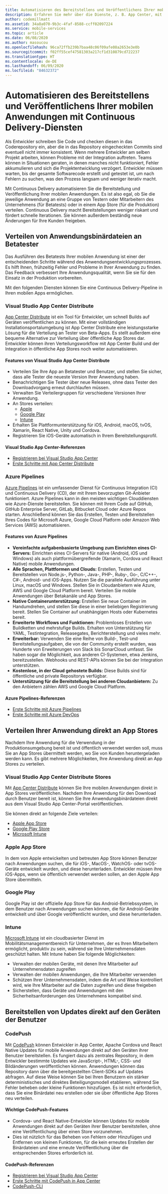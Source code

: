 ```yaml
---
title: Automatisieren des Bereitstellens und Veröffentlichens Ihrer mobilen Anwendungen mit Visual Studio App Center und Azure-Diensten
description: Erfahren Sie mehr über die Dienste, z. B. App Center, mit denen Sie eine Continuous Delivery-Pipeline für Ihre mobilen Anwendungen einrichten können.
author: codemillmatt
ms.assetid: 34a8a070-9b3c-4faf-8588-ccff02097224
ms.service: mobile-services
ms.topic: article
ms.date: 06/08/2020
ms.author: masoucou
ms.openlocfilehash: 96ca72ffb239b7baa48c06f09afe08a2653e3e0b
ms.sourcegitcommit: f02ff55cef47581303a217cf1d310879cd722237
ms.translationtype: HT
ms.contentlocale: de-DE
ms.lasthandoff: 06/09/2020
ms.locfileid: "84632372"
---
```

# <a name="automate-the-deployment-and-release-of-your-mobile-applications-with-continuous-delivery-services"></a>Automatisieren des Bereitstellens und Veröffentlichens Ihrer mobilen Anwendungen mit Continuous Delivery-Diensten

Als Entwickler schreiben Sie Code und checken diesen in das Coderepository ein, aber die in das Repository eingecheckten Commits sind eventuell nicht immer konsistent. Wenn mehrere Entwickler am selben Projekt arbeiten, können Probleme mit der Integration auftreten. Teams können in Situationen geraten, in denen manches nicht funktioniert, Fehler akkumulieren und sich die Projektentwicklung verzögert. Entwickler müssen warten, bis der gesamte Softwarecode erstellt und getestet ist, um nach Fehlern zu suchen, was den Prozess langsam und weniger iterativ macht.

Mit Continuous Delivery automatisieren Sie die Bereitstellung und Veröffentlichung Ihrer mobilen Anwendungen. Es ist also egal, ob Sie die jeweilige Anwendung an eine Gruppe von Testern oder Mitarbeitern des Unternehmens (für Betatests) oder in einem App Store (für die Produktion) verteilen. Continuous Delivery macht Bereitstellungen weniger riskant und fördert schnelle Iterationen. Sie können außerdem beständig neue Änderungen für Ihre Kunden freigeben.

## <a name="distribute-application-binaries-to-beta-testers"></a>Verteilen von Anwendungsbinärdateien an Betatester

Das Ausführen des Betatests Ihrer mobilen Anwendung ist einer der entscheidenden Schritte während des Anwendungsentwicklungsprozesses. Es hilft Ihnen, frühzeitig Fehler und Probleme in Ihrer Anwendung zu finden. Das Feedback verbessert Ihre Anwendungsqualität, wenn Sie sie für den Einsatz in der Produktion vorbereiten.

Mit den folgenden Diensten können Sie eine Continuous Delivery-Pipeline in Ihren mobilen Apps ermöglichen.

### <a name="visual-studio-app-center-distribute"></a>Visual Studio App Center Distribute

[App Center Distribute](/appcenter/distribution/) ist ein Tool für Entwickler, um schnell Builds auf Geräten veröffentlichen zu können. Mit einer vollständigen Installationsportalumgebung ist App Center Distribute eine leistungsstarke Lösung für die Verteilung an Tester von Beta-Apps. Es stellt außerdem eine bequeme Alternative zur Verteilung über öffentliche App Stores dar. Entwickler können ihren Verteilungsworkflow mit App Center Build und der Integration in öffentliche App Stores noch weiter automatisieren.

#### <a name="visual-studio-app-center-distribute-features"></a>Features von Visual Studio App Center Distribute

- Verteilen Sie Ihre App an Betatester und Benutzer, und stellen Sie sicher, dass alle Tester die neueste Version Ihrer Anwendung haben.
- Benachrichtigen Sie Tester über neue Releases, ohne dass Tester den Downloadvorgang erneut durchlaufen müssen.
- Verwalten Sie Verteilergruppen für verschiedene Versionen Ihrer Anwendung.
- An Stores verteilen: 
  - [Apple](/appcenter/distribution/stores/apple)
  - [Google Play](/appcenter/distribution/stores/googleplay)
  - [Intune](/appcenter/distribution/stores/intune)
- Erhalten Sie Plattformunterstützung für iOS, Android, macOS, tvOS, Xamarin, React Native, Unity und Cordova.
- Registrieren Sie iOS-Geräte automatisch in Ihrem Bereitstellungsprofil.

#### <a name="visual-studio-app-center-distribute-references"></a>Visual Studio App Center-Referenzen

- [Registrieren bei Visual Studio App Center](https://appcenter.ms/signup)
- [Erste Schritte mit App Center Distribute](/appcenter/build/)

### <a name="azure-pipelines"></a>Azure Pipelines

[Azure Pipelines](https://azure.microsoft.com/services/devops/pipelines/) ist ein umfassender Dienst für Continuous Integration (CI) und Continuous Delivery (CD), der mit Ihrem bevorzugten Git-Anbieter funktioniert. Azure Pipelines kann in den meisten wichtigen Clouddiensten wie Azure-Dienste bereitstellen. Sie können mit Ihrem Code auf GitHub, GitHub Enterprise Server, GitLab, Bitbucket Cloud oder Azure Repos starten. Anschließend können Sie das Erstellen, Testen und Bereitstellen Ihres Codes für Microsoft Azure, Google Cloud Platform oder Amazon Web Services (AWS) automatisieren.

#### <a name="azure-pipelines-features"></a>Features von Azure Pipelines

- **Vereinfachte aufgabenbasierte Umgebung zum Einrichten eines CI-Servers:** Einrichten eines CI-Servers für native (Android, iOS und Windows) als auch plattformübergreifende (Xamarin, Cordova und React Native) mobile Anwendungen.
- **Alle Sprachen, Plattformen und Clouds:** Erstellen, Testen und Bereitstellen von Node.js-, Python-, Java-, PHP-, Ruby-, Go-, C/C++-, C#-, Android- und iOS-Apps. Nutzen Sie die parallele Ausführung unter Linux, macOS und Windows. Stellen Sie in Cloudanbietern wie Azure, AWS und Google Cloud Platform bereit. Verteilen Sie mobile Anwendungen über Betakanäle und App Stores.
- **Native Containerunterstützung:** Erstellen Sie neue Container im Handumdrehen, und stellen Sie diese in einer beliebigen Registrierung bereit. Stellen Sie Container auf unabhängigen Hosts oder Kubernetes bereit.
- **Erweiterte Workflows und Funktionen:** Problemloses Erstellen von Buildketten und mehrstufige Builds. Erhalten von Unterstützung für YAML, Testintegration, Releasegates, Berichterstellung und vieles mehr.
- **Erweiterbar:** Verwenden Sie eine Reihe von Build-, Test-und Bereitstellungsaufgaben, die von der Community erstellt wurden, was Hunderte von Erweiterungen von Slack bis SonarCloud umfasst. Sie haben sogar die Möglichkeit, aus anderen CI-Systemen, etwa Jenkins, bereitzustellen. Webhooks und REST-APIs können Sie bei der Integration unterstützen.
- **Kostenlose, in der Cloud gehostete Builds:** Diese Builds sind für öffentliche und private Repositorys verfügbar.
- **Unterstützung für die Bereitstellung bei anderen Cloudanbietern:** Zu den Anbietern zählen AWS und Google Cloud Platform.

#### <a name="azure-pipelines-references"></a>Azure Pipelines-Referenzen

- [Erste Schritte mit Azure Pipelines](/azure/devops/pipelines/get-started/pipelines-get-started?view=azure-devops)
- [Erste Schritte mit Azure DevOps](https://app.vsaex.visualstudio.com/signup/)
  
## <a name="distribute-your-application-directly-to-app-stores"></a>Verteilen Ihrer Anwendung direkt an App Stores

Nachdem Ihre Anwendung für die Verwendung in der Produktionsumgebung bereit ist und öffentlich verwendet werden soll, muss Sie an App Stores übermittelt werden, wo Sie von Kunden heruntergeladen werden kann. Es gibt mehrere Möglichkeiten, Ihre Anwendung direkt an App Stores zu verteilen. 

### <a name="visual-studio-app-center-distribute-stores"></a>Visual Studio App Center Distribute Stores

Mit [App Center Distribute](/appcenter/distribution/stores/) können Sie Ihre mobilen Anwendungen direkt in App Stores veröffentlichen. Nachdem Ihre Anwendung für den Download durch Benutzer bereit ist, können Sie Ihre Anwendungsbinärdateien direkt aus dem Visual Studio App Center-Portal veröffentlichen. 

Sie können direkt an folgende Ziele verteilen:

- [Apple App Store](/appcenter/distribution/stores/apple)
- [Google Play Store](/appcenter/distribution/stores/googleplay)
- [Microsoft Intune](/appcenter/distribution/stores/intune)

### <a name="apple-app-store"></a>Apple App Store

In dem von Apple entwickelten und betreuten App Store können Benutzer nach Anwendungen suchen, die für iOS-, MacOS-, WatchOS- oder tvOS-Geräte entwickelt wurden, und diese herunterladen. Entwickler müssen ihre iOS-Apps, wenn sie öffentlich verwendet werden sollen, an den Apple App Store übermitteln.

### <a name="google-play"></a>Google Play

Google Play ist der offizielle App Store für das Android-Betriebssystem, in dem Benutzer nach Anwendungen suchen können, die für Android-Geräte entwickelt und über Google veröffentlicht wurden, und diese herunterladen.

### <a name="intune"></a>Intune

[Microsoft Intune](/intune/app-management) ist ein cloudbasierter Dienst im Mobilitätsmanagementbereich für Unternehmen, der es Ihren Mitarbeitern ermöglicht, produktiv zu sein, während sie Ihre Unternehmensdaten geschützt halten. Mit Intune haben Sie folgende Möglichkeiten:

- Verwalten der mobilen Geräte, mit denen Ihre Mitarbeiter auf Unternehmensdaten zugreifen
- Verwalten der mobilen Anwendungen, die Ihre Mitarbeiter verwenden
- Schützen Ihrer Unternehmensdaten, indem die Art und Weise kontrolliert wird, wie Ihre Mitarbeiter auf die Daten zugreifen und diese freigeben
- Sicherstellen, dass Geräte und Anwendungen mit den Sicherheitsanforderungen des Unternehmens kompatibel sind.

## <a name="deploy-updates-directly-to-users-devices"></a>Bereitstellen von Updates direkt auf den Geräten der Benutzer

### <a name="codepush"></a>CodePush

Mit [CodePush](/appcenter/distribution/codepush/) können Entwickler in App Center, Apache Cordova und React Native Updates für mobile Anwendungen direkt auf den Geräten ihrer Benutzer bereitstellen. Es fungiert dazu als zentrales Repository, in dem Entwickler bestimmte Updates wie JavaScript-, HTML-, CSS- und Bildänderungen veröffentlichen können. Anwendungen können das Repository dann über die bereitgestellten Client-SDKs auf Updates abfragen. Auf diese Weise können Sie bei Ihren Benutzern ein stärker deterministisches und direktes Beteiligungsmodell etablieren, während Sie Fehler beheben oder kleine Funktionen hinzufügen. Es ist nicht erforderlich, dass Sie eine Binärdatei neu erstellen oder sie über öffentliche App Stores neu verteilen.

#### <a name="codepush-key-features"></a>Wichtige CodePush-Features

- Cordova- und React Native-Entwickler können Updates für mobile Anwendungen direkt auf den Geräten ihrer Benutzer bereitstellen, ohne eine Veröffentlichung über einen Store vorzunehmen.
- Dies ist nützlich für das Beheben von Fehlern oder Hinzufügen und Entfernen von kleinen Funktionen, für die kein erneutes Erstellen der Binärdateien und eine erneute Veröffentlichung über die entsprechenden Stores erforderlich ist.

#### <a name="codepush-references"></a>CodePush-Referenzen

- [Registrieren bei Visual Studio App Center](https://appcenter.ms/signup)
- [Erste Schritte mit CodePush in App Center](/appcenter/distribution/codepush/)
- [CodePush-CLI](/appcenter/distribution/codepush/cli)

